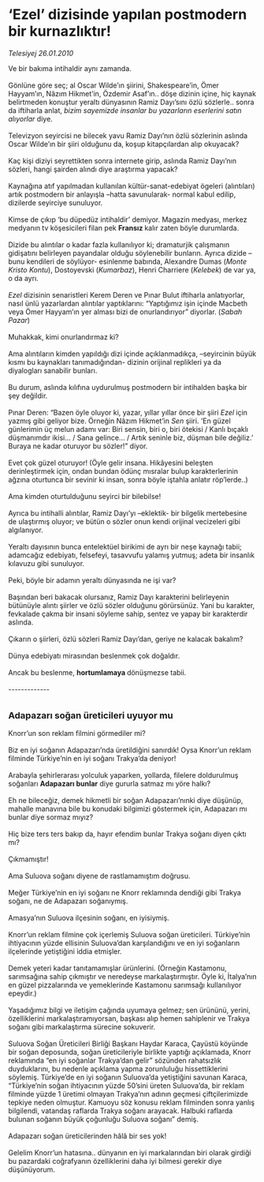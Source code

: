 # ‘Ezel’ dizisinde yapılan postmodern bir kurnazlıktır!

*Telesiyej 26.01.2010*

<div class="taraf_structure_2col_1zq">
<div class="margen_n">



 <p>Ve bir bakıma intihaldir aynı zamanda. <br/><br/>Gönlüne göre seç; al Oscar Wilde’ın şiirini, Shakespeare’in, Ömer Hayyam’ın, Nâzım Hikmet’in, Özdemir Asaf’ın.. döşe dizinin içine, hiç kaynak belirtmeden konuştur yeraltı dünyasının Ramiz Dayı’sını özlü sözlerle.. sonra da iftiharla anlat, <i>bizim sayemizde insanlar bu yazarların eserlerini satın alıyorlar </i>diye. <br/><br/>Televizyon seyircisi ne bilecek yavu Ramiz Dayı’nın özlü sözlerinin aslında Oscar Wilde’ın bir şiiri olduğunu da, koşup kitapçılardan alıp okuyacak? <br/><br/>Kaç kişi diziyi seyrettikten sonra internete girip, aslında Ramiz Dayı’nın sözleri, hangi şairden alındı diye araştırma yapacak? <br/><br/>Kaynağına atıf yapılmadan kullanılan kültür-sanat-edebiyat ögeleri (alıntıları) artık postmodern bir anlayışla –hatta savunularak- normal kabul edilip, dizilerde seyirciye sunuluyor. <br/><br/>Kimse de çıkıp ‘bu düpedüz intihaldir’ demiyor. Magazin medyası, merkez medyanın tv köşesicileri filan pek <b>Fransız </b>kalır zaten böyle durumlarda. <br/><br/>Dizide bu alıntılar o kadar fazla kullanılıyor ki; dramaturjik çalışmanın gidişatını belirleyen payandalar olduğu söylenebilir bunların. Ayrıca dizide –bunu kendileri de söylüyor- esinlenme babında, Alexandre Dumas (<i>Monte Kristo Kontu</i>), Dostoyevski (<i>Kumarbaz</i>), Henri Charriere (<i>Kelebek</i>) de var ya, o da ayrı.<i> <br/><br/>Ezel</i> dizisinin senaristleri Kerem Deren ve Pınar Bulut iftiharla anlatıyorlar, nasıl ünlü yazarlardan alıntılar yaptıklarını: “Yaptığımız işin içinde Macbeth veya Ömer Hayyam’ın yer alması bizi de onurlandırıyor” diyorlar. (<i>Sabah Pazar</i>) <br/><br/>Muhakkak, kimi onurlandırmaz ki? <br/><br/>Ama alıntıların kimden yapıldığı dizi içinde açıklanmadıkça, –seyircinin büyük kısmı bu kaynakları tanımadığından- dizinin orijinal replikleri ya da diyalogları sanabilir bunları. <br/><br/>Bu durum, aslında kılıfına uydurulmuş postmodern bir intihalden başka bir şey değildir. <br/><br/>Pınar Deren: “Bazen öyle oluyor ki, yazar, yıllar yıllar önce bir şiiri <i>Ezel</i> için yazmış gibi geliyor bize. Örneğin Nâzım Hikmet’in<i> Sen </i>şiiri. ‘En güzel günlerimin üç melun adamı var: Biri sensin, biri o, biri ötekisi / Kanlı bıçaklı düşmanımdır ikisi... / Sana gelince... / Artık seninle biz, düşman bile değiliz.’ Buraya ne kadar oturuyor bu sözler!” diyor. <br/><br/>Evet çok güzel oturuyor! (Öyle gelir insana. Hikâyesini beleşten derinleştirmek için, ondan bundan ödünç mısralar bulup karakterlerinin ağzına oturtunca bir sevinir ki insan, sonra böyle iştahla anlatır röp’lerde..) <br/><br/>Ama kimden oturtulduğunu seyirci bir bilebilse! <br/><br/>Ayrıca bu intihalli alıntılar, Ramiz Dayı’yı –eklektik- bir bilgelik mertebesine de ulaştırmış oluyor; ve bütün o sözler onun kendi orijinal vecizeleri gibi algılanıyor. <br/><br/>Yeraltı dayısının bunca entelektüel birikimi de ayrı bir neşe kaynağı tabii; adamcağız edebiyatı, felsefeyi, tasavvufu yalamış yutmuş; adeta bir insanlık kılavuzu gibi sunuluyor. <br/><br/>Peki, böyle bir adamın yeraltı dünyasında ne işi var? <br/><br/>Başından beri bakacak olursanız, Ramiz Dayı karakterini belirleyenin bütünüyle alıntı şiirler ve özlü sözler olduğunu görürsünüz. Yani bu karakter, fevkalade çakma bir insani söyleme sahip, sentez ve yapay bir karakterdir aslında. <br/><br/>Çıkarın o şiirleri, özlü sözleri Ramiz Dayı’dan, geriye ne kalacak bakalım? <br/><br/>Dünya edebiyatı mirasından beslenmek çok doğaldır. <br/><br/>Ancak bu beslenme, <b>hortumlamaya </b>dönüşmezse tabii. <br/><br/>------------- <br/><br/><br/><font size="4"><strong>Adapazarı soğan üreticileri uyuyor mu</strong></font> <br/><br/>Knorr’un son reklam filmini görmediler mi? <br/><br/>Biz en iyi soğanın Adapazarı’nda üretildiğini sanırdık! Oysa Knorr’un reklam filminde Türkiye’nin en iyi soğanı Trakya’da deniyor! <br/><br/>Arabayla şehirlerarası yolculuk yaparken, yollarda, filelere doldurulmuş soğanları <b>Adapazarı bunlar</b> diye gururla satmaz mı yöre halkı? <br/><br/>Eh ne bileceğiz, demek hikmetli bir soğan Adapazarı’nınki diye düşünüp, mahalle manavına bile bu konudaki bilgimizi göstermek için, Adapazarı mı bunlar diye sormaz mıyız? <br/><br/>Hiç bize ters ters bakıp da, hayır efendim bunlar Trakya soğanı diyen çıktı mı? <br/><br/>Çıkmamıştır! <br/><br/>Ama Suluova soğanı diyene de rastlamamıştım doğrusu. <br/><br/>Meğer Türkiye’nin en iyi soğanı ne Knorr reklamında dendiği gibi Trakya soğanı, ne de Adapazarı soğanıymış. <br/><br/>Amasya’nın Suluova ilçesinin soğanı, en iyisiymiş. <br/><br/>Knorr’un reklam filmine çok içerlemiş Suluova soğan üreticileri. Türkiye’nin ihtiyacının yüzde ellisinin Suluova’dan karşılandığını ve en iyi soğanların ilçelerinde yetiştiğini iddia etmişler. <br/><br/>Demek yeteri kadar tanıtamamışlar ürünlerini. (Örneğin Kastamonu, sarımsağına sahip çıkmıştır ve neredeyse markalaştırmıştır. Öyle ki, İtalya’nın en güzel pizzalarında ve yemeklerinde Kastamonu sarımsağı kullanılıyor epeydir.) <br/><br/>Yaşadığımız bilgi ve iletişim çağında uyumaya gelmez; sen ürününü, yerini, özelliklerini markalaştıramıyorsan, başkası alıp hemen sahiplenir ve Trakya soğanı gibi markalaştırma sürecine sokuverir. <br/><br/>Suluova Soğan Üreticileri Birliği Başkanı Haydar Karaca, Çayüstü köyünde bir soğan deposunda, soğan üreticileriyle birlikte yaptığı açıklamada, Knorr reklamında “en iyi soğanlar Trakya’dan gelir” sözünden rahatsızlık duyduklarını, bu nedenle açıklama yapma zorunluluğu hissettiklerini söylemiş. Türkiye’de en iyi soğanın Suluova’da yetiştiğini savunan Karaca, “Türkiye’nin soğan ihtiyacının yüzde 50’sini üreten Suluova’da, bir reklam filminde yüzde 1 üretimi olmayan Trakya’nın adının geçmesi çiftçilerimizde tepkiye neden olmuştur. Kamuoyu söz konusu reklam filminden sonra yanlış bilgilendi, vatandaş raflarda Trakya soğanı arayacak. Halbuki raflarda bulunan soğanın büyük çoğunluğu Suluova soğanı” demiş. <br/><br/>Adapazarı soğan üreticilerinden hâlâ bir ses yok! <br/><br/>Gelelim Knorr’un hatasına.. dünyanın en iyi markalarından biri olarak girdiği bu pazardaki coğrafyanın özelliklerini daha iyi bilmesi gerekir diye düşünüyorum.</p>
<br/>
<br/>
<br/>



<br/>


<div id="taraf_not">
</div>

</div>


</div>
